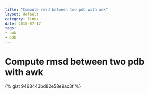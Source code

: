 ```yaml
---
title: "Compute rmsd between two pdb with awk"
layout: default
category: linux
date: 2015-07-17
tags:
- awk
- pdb
---
```


# Compute rmsd between two pdb with awk

{% gist 9468443bd82e58e9ac3f %}
